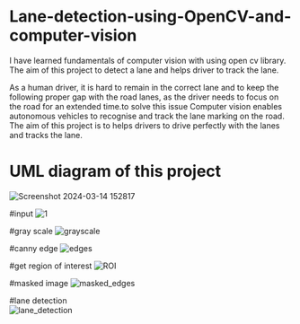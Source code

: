 # Lane-detection-using-OpenCV-and-computer-vision
I have learned fundamentals of computer vision with using open cv library. The aim of this project to detect a lane and helps driver to track the lane.

As a human driver, it is hard to remain in the correct lane and to keep the following proper gap with the road lanes, as the driver needs to focus on the road for an extended time.to solve this issue Computer vision enables autonomous vehicles to recognise and track the lane marking on the road. The aim of this project is to helps drivers to drive perfectly with the lanes and tracks the lane.

# UML diagram of this project
![Screenshot 2024-03-14 152817](https://github.com/ruchit212/Lane-detection-using-OpenCV-and-computer-vision/assets/131169999/aed0a70e-3e6f-472e-84ae-4116d6fd3d2e)

#input
![1](https://github.com/ruchit212/Lane-detection-using-OpenCV-and-computer-vision/assets/131169999/a2359518-c1e0-4613-a713-986907dc19ac)

#gray scale
![grayscale](https://github.com/ruchit212/Lane-detection-using-OpenCV-and-computer-vision/assets/131169999/e4331b21-770f-4368-8e95-2ec6f988223b)

#canny edge
![edges](https://github.com/ruchit212/Lane-detection-using-OpenCV-and-computer-vision/assets/131169999/dc807ec0-6f85-42d0-86e0-8119765a9dcf)

#get region of interest
![ROI](https://github.com/ruchit212/Lane-detection-using-OpenCV-and-computer-vision/assets/131169999/be46567f-1400-4388-b754-f49f35f82627)

#masked image
![masked_edges](https://github.com/ruchit212/Lane-detection-using-OpenCV-and-computer-vision/assets/131169999/9a3326e6-bbf7-4f1e-9ed0-0a30cad4ec3b)

#lane detection\
![lane_detection](https://github.com/ruchit212/Lane-detection-using-OpenCV-and-computer-vision/assets/131169999/c2cd71a7-712a-48fe-9d11-7efe6e247913)

